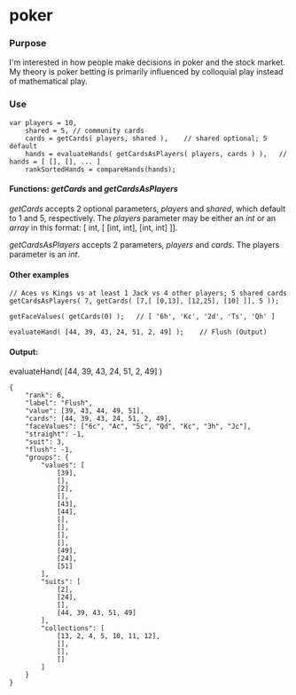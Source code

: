 # poker

### Purpose

I'm interested in how people make decisions in poker and the stock market. My theory is poker betting is primarily influenced by colloquial play instead of mathematical play.


### Use

```
var	players = 10,
	shared = 5,	// community cards
	cards = getCards( players, shared ),	// shared optional; 5 default
	hands = evaluateHands( getCardsAsPlayers( players, cards ) ),	// hands = [ [], [], ... ]
	rankSortedHands = compareHands(hands);
```

#### Functions: *getCards* and *getCardsAsPlayers*

*getCards* accepts 2 optional parameters, *players* and *shared*, which default to 1 and 5, respectively. The *players* parameter may be either an *int* or an *array* in this format: [ int, [ [int, int], [int, int] ]]. 

*getCardsAsPlayers* accepts 2 parameters, *players* and *cards*. The players parameter is an *int*.


#### Other examples	
```
// Aces vs Kings vs at least 1 Jack vs 4 other players; 5 shared cards
getCardsAsPlayers( 7, getCards( [7,[ [0,13], [12,25], [10] ]], 5 ));

getFaceValues( getCards(0) );	// [ '6h', 'Kc', '2d', 'Ts', 'Qh' ]

evaluateHand( [44, 39, 43, 24, 51, 2, 49] );	// Flush (Output)

```


#### Output:
evaluateHand( [44, 39, 43, 24, 51, 2, 49] )
```
{
	"rank": 6,
	"label": "Flush",
	"value": [39, 43, 44, 49, 51],
	"cards": [44, 39, 43, 24, 51, 2, 49],
	"faceValues": ["6c", "Ac", "5c", "Qd", "Kc", "3h", "Jc"],
	"straight": -1,
	"suit": 3,
	"flush": -1,
	"groups": {
		"values": [
			[39],
			[],
			[2],
			[],
			[43],
			[44],
			[],
			[],
			[],
			[],
			[49],
			[24],
			[51]
		],
		"suits": [
			[2],
			[24],
			[],
			[44, 39, 43, 51, 49]
		],
		"collections": [
			[13, 2, 4, 5, 10, 11, 12],
			[],
			[],
			[]
		]
	}
}
```